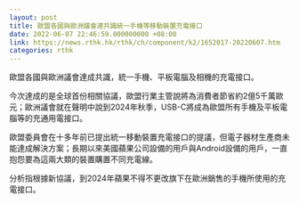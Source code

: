 ```yaml
---
layout: post
title: 歐盟各國與歐洲議會達共識統一手機等移動裝置充電接口
date: 2022-06-07 22:46:59.000000000 +08:00
link: https://news.rthk.hk/rthk/ch/component/k2/1652017-20220607.htm
categories: rthk
---
```


歐盟各國與歐洲議會達成共識，統一手機、平板電腦及相機的充電接口。

今次達成的是全球首份相關協議，歐盟行業主管說將為消費者節省約2億5千萬歐元；歐洲議會就在聲明中說到2024年秋季，USB-C將成為歐盟所有手機及平板電腦等的充通用電接口。

歐盟委員會在十多年前已提出統一移動裝置充電接口的提議，但電子器材生產商未能達成解決方案；長期以來美國蘋果公司設備的用戶與Android設備的用戶，一直抱怨要為這兩大類的裝置購置不同充電線。

分析指根據新協議，到2024年蘋果不得不更改旗下在歐洲銷售的手機所使用的充電接口。
